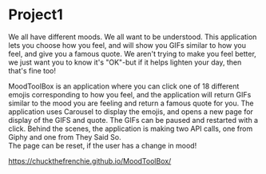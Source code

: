 # Project1
We all have different moods.  We all want to be understood.  This application lets you choose how you feel, and will show you GIFs similar to how you feel, and give you a famous quote.  We aren't trying to make you feel better, we just want you to know it's "OK"-but if it helps lighten your day, then that's fine too!

MoodToolBox is an application where you can click one of 18 different emojis corresponding to how you feel, and the application will return GIFs similar to the mood you are feeling and return a famous quote for you.
The application uses Carousel to display the emojis, and opens a new page for display of the GIFS and quote.  The GIFs can be paused and restarted with a click.
Behind the scenes, the application is making two API calls, one from Giphy and one from They Said So.  
The page can be reset, if the user has a change in mood!


https://chuckthefrenchie.github.io/MoodToolBox/
